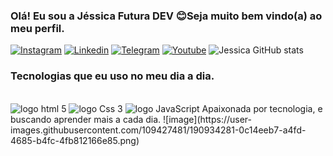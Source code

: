 ### Olá! Eu sou a Jéssica Futura DEV 😊Seja muito bem vindo(a) ao meu perfil.

[![Instagram](https://img.shields.io/badge/Instagram-E4405F?style=for-the-badge&logo=instagram&logoColor=white)](https://www.instagram.com/reel/CiP_agFgV9Dw35bd7voaQk8QemfAnA94xdfsaM0/?igshid=YmMyMTA2M2Y=)
[![Linkedin](https://img.shields.io/badge/LinkedIn-0077B5?style=for-the-badge&logo=linkedin&logoColor=white)](https://www.linkedin.com/in/j%C3%A9ssica-da-concei%C3%A7%C3%A3o-954378248)
[![Telegram](https://img.shields.io/badge/Telegram-2CA5E0?style=for-the-badge&logo=telegram&logoColor=white)](https://www.youtube.com/redirect?event=video_description&redir_token=QUFFLUhqa1pxRGVMekVyMVFxTldCQW1qdXlBRkF3U3NGUXxBQ3Jtc0trQ2haWjB2aVhMMlk4SldUV05Dc2xrTE9RTDZmWDlrckwzRjF3cHFOUi1GMHcyamRycWdWQmNRTUF1YW1YTzRZMEdnbHhTUTY2OGotVm81cjNwcDhJZTNkNDRuRzVpNG5TMWZiQjB5NjRKRHhNWXliUQ&q=https%3A%2F%2Ft.me%2F%2B3XeTpPgGkJxhMDJh&v=LLya2fW8SnA)
[![Youtube](https://img.shields.io/badge/YouTube-FF0000?style=for-the-badge&logo=youtube&logoColor=white)](https://youtube.com/channel/UC7yP87BB3JVFLrHILmTvSIQ)
![Jessica GitHub stats](https://github-readme-stats.vercel.app/api?username=Jessica&show_icons=true&theme=radical)

### Tecnologias que eu uso no meu dia a dia.

<div style="display:inline-block"><br>
<img  aligin ="center"src="https://img.shields.io/badge/HTML5-E34F26?style=for-the-badge&logo=html5&logoColor=white" alt="logo html 5">
</div>
<div style="display:inline-block"><br>
<img  aligin ="center"src="https://img.shields.io/badge/CSS3-1572B6?style=for-the-badge&logo=css3&logoColor=white" alt="logo Css 3">
</div>
<div style="display:inline-block"><br>
<img  aligin ="center"src="https://img.shields.io/badge/JavaScript-F7DF1E?style=for-the-badge&logo=javascript&logoColor=black" alt="logo JavaScript">
</div>
Apaixonada por tecnologia, e buscando  aprender mais a cada dia.
![image](https://user-images.githubusercontent.com/109427481/190934281-0c14eeb7-a4fd-4685-b4fc-4fb812166e85.png)

